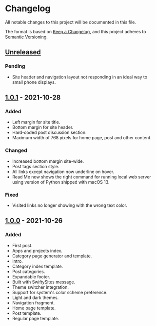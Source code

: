 # Changelog
All notable changes to this project will be documented in this file.

The format is based on [Keep a Changelog](https://keepachangelog.com/en/1.0.0/), and this project adheres to [Semantic Versioning](https://semver.org/spec/v2.0.0.html).

## [Unreleased]
### Pending
- Site header and navigation layout not responding in an ideal way to small phone displays.

## [1.0.1] - 2021-10-28
### Added
- Left margin for site title.
- Bottom margin for site header.
- Hard-coded post discussion section.
- Maximum width of 768 pixels for home page, post and other content.

### Changed
- Increased bottom margin site-wide.
- Post tags section style.
- All links except navigation now underline on hover.
- Read Me now shows the right command for running local web server using version of Python shipped with macOS 13.

### Fixed
- Visited links no longer showing with the wrong text color.

## [1.0.0] - 2021-10-26
### Added
- First post.
- Apps and projects index.
- Category page generator and template.
- Intro.
- Category index template.
- Post categories.
- Expandable footer.
- Built with SwiftySites message.
- Theme switcher integration.
- Support for system's color scheme preference.
- Light and dark themes.
- Navigation fragment.
- Home page template.
- Post template.
- Regular page template.

[Unreleased]: https://github.com/diegolavalle/website/compare/1.0.1...HEAD
[1.0.1]: https://github.com/diegolavalle/website/compare/1.0.0...1.0.1
[1.0.0]: https://github.com/diegolavalle/website/releases/tag/1.0.0
